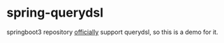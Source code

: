 # spring-querydsl
springboot3 repository [officially](https://docs.spring.io/spring-data/jdbc/docs/current/reference/html/#core.extensions.querydsl) support querydsl, so this is a demo for it.

